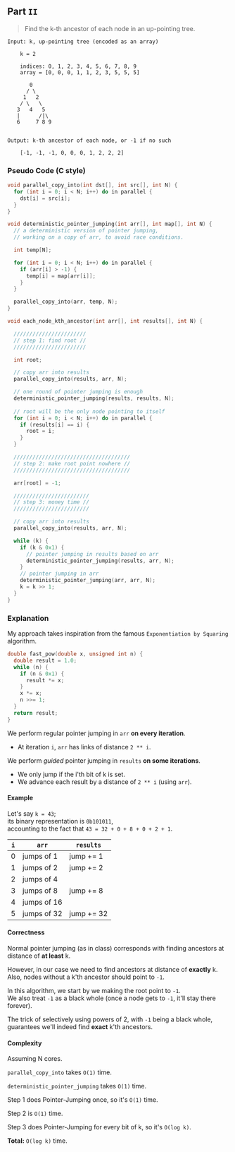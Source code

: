 ## Part `II`

> Find the k-th ancestor of each node in an up-pointing tree.

```
Input: k, up-pointing tree (encoded as an array)

    k = 2

    indices: 0, 1, 2, 3, 4, 5, 6, 7, 8, 9
    array = [0, 0, 0, 1, 1, 2, 3, 5, 5, 5]
  
       0
      / \
     1   2
    / \   \
   3   4   5
   |      /|\ 
   6     7 8 9


Output: k-th ancestor of each node, or -1 if no such

    [-1, -1, -1, 0, 0, 0, 1, 2, 2, 2]
```

### Pseudo Code (C style)

```c
void parallel_copy_into(int dst[], int src[], int N) {
  for (int i = 0; i < N; i++) do in parallel {
    dst[i] = src[i];
  }
}

void deterministic_pointer_jumping(int arr[], int map[], int N) {
  // a deterministic version of pointer jumping,
  // working on a copy of arr, to avoid race conditions.

  int temp[N];

  for (int i = 0; i < N; i++) do in parallel {
    if (arr[i] > -1) {
      temp[i] = map[arr[i]];
    }
  }

  parallel_copy_into(arr, temp, N);
}

void each_node_kth_ancestor(int arr[], int results[], int N) {

  ///////////////////////
  // step 1: find root //
  ///////////////////////

  int root;

  // copy arr into results
  parallel_copy_into(results, arr, N);

  // one round of pointer jumping is enough
  deterministic_pointer_jumping(results, results, N);
  
  // root will be the only node pointing to itself
  for (int i = 0; i < N; i++) do in parallel {
    if (results[i] == i) {
      root = i;
    }
  }

  /////////////////////////////////////
  // step 2: make root point nowhere //
  /////////////////////////////////////

  arr[root] = -1;

  ////////////////////////
  // step 3: money time //
  ////////////////////////

  // copy arr into results
  parallel_copy_into(results, arr, N);

  while (k) {
    if (k & 0x1) {
      // pointer jumping in results based on arr
      deterministic_pointer_jumping(results, arr, N);
    }
    // pointer jumping in arr
    deterministic_pointer_jumping(arr, arr, N);
    k = k >> 1;
  }
}
```

### Explanation

My approach takes inspiration from the famous `Exponentiation by Squaring` algorithm.

```c
double fast_pow(double x, unsigned int n) {
  double result = 1.0;
  while (n) {
    if (n & 0x1) {
      result *= x;
    }
    x *= x;
    n >>= 1;
  }
  return result;
}
```

We perform regular pointer jumping in `arr` **on every iteration**.
* At iteration `i`, `arr` has links of distance `2 ** i`.

We perform *guided* pointer jumping in `results` **on some iterations**.
* We only jump if the i'th bit of k is set.
* We advance each result by a distance of `2 ** i` (using `arr`).

#### Example

Let's say `k = 43`; <br />
its binary representation is `0b101011`, <br />
accounting to the fact that `43 = 32 + 0 + 8 + 0 + 2 + 1`.

| `i` | `arr`       | `results`  |
| --- | ----------- | ---------- |
|  0  | jumps of 1  | jump += 1  |
|  1  | jumps of 2  | jump += 2  |
|  2  | jumps of 4  |            |
|  3  | jumps of 8  | jump += 8  |
|  4  | jumps of 16 |            |
|  5  | jumps of 32 | jump += 32 |

#### Correctness

Normal pointer jumping (as in class) corresponds with finding ancestors at distance of **at least** k.

However, in our case we need to find ancestors at distance of **exactly** k. <br />
Also, nodes without a k'th ancestor should point to `-1`.

In this algorithm, we start by we making the root point to `-1`. <br />
We also treat `-1` as a black whole (once a node gets to `-1`, it'll stay there forever).

The trick of selectively using powers of 2, with `-1` being a black whole, guarantees we'll indeed find **exact** k'th ancestors. 

#### Complexity

Assuming N cores.

`parallel_copy_into` takes `O(1)` time.

`deterministic_pointer_jumping` takes `O(1)` time.

Step 1 does Pointer-Jumping once, so it's `O(1)` time.

Step 2 is `O(1)` time.

Step 3 does Pointer-Jumping for every bit of k, so it's `O(log k)`.

**Total:** `O(log k)` time.